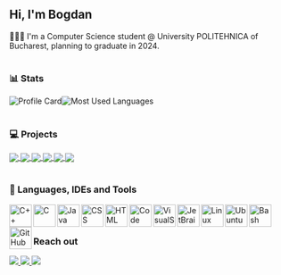 <!--### Hi there 👋

-->
<!--
**BogdanBaicu/BogdanBaicu** is a ✨ _special_ ✨ repository because its `README.md` (this file) appears on your GitHub profile.

Here are some ideas to get you started:

- 🔭 I’m currently working on ...
- 🌱 I’m currently learning ...
- 👯 I’m looking to collaborate on ...
- 🤔 I’m looking for help with ...
- 💬 Ask me about ...
- 📫 How to reach me: ...
- 😄 Pronouns: ...
- ⚡ Fun fact: ...
-->

## Hi, I'm Bogdan

👩🏻‍🎓 I'm a Computer Science student @ University POLITEHNICA of Bucharest, planning to graduate in 2024.

#

### 📊 Stats
<img src="https://github-readme-stats.vercel.app/api?username=BogdanBaicu&count_private=true&show_icons=true&theme=transparent&card_width=400" alt="Profile Card"><img src="https://github-readme-stats.vercel.app/api/top-langs/?username=BogdanBaicu&layout=compact&hide=shell,python&theme=transparent" alt="Most Used Languages">

<!--![](https://komarev.com/ghpvc/?username=BogdanBaicu&style=for-the-badge&label=PROFILE+VIEWS)-->

#

### 💻 Projects
<a href="https://github.com/BogdanBaicu/C-Text-Editor">
  <img align="center" src="https://github-readme-stats.vercel.app/api/pin/?username=BogdanBaicu&repo=C-Text-Editor&theme=transparent" />
</a>
<a href="https://github.com/BogdanBaicu/Library-REST-API">
  <img align="center" src="https://github-readme-stats.vercel.app/api/pin/?username=BogdanBaicu&repo=Library-REST-API&theme=transparent" />
</a>  
<a href="https://github.com/BogdanBaicu/Tic-Tac-Toe-Tree">
  <img align="center" src="https://github-readme-stats.vercel.app/api/pin/?username=BogdanBaicu&repo=Tic-Tac-Toe-tree&theme=transparent" />
</a>  
<a href="https://github.com/BogdanBaicu/Linux-File-System">
  <img align="center" src="https://github-readme-stats.vercel.app/api/pin/?username=BogdanBaicu&repo=Linux-File-System&theme=transparent" />
</a>  
<a href="https://github.com/BogdanBaicu/Multithreading-Order-Processing">
  <img align="center" src="https://github-readme-stats.vercel.app/api/pin/?username=BogdanBaicu&repo=Multithreading-Order-Processing&theme=transparent" />
</a>  
<a href="https://github.com/BogdanBaicu/Perfect-Power-Processing-using-Map-Reduce">
  <img align="center" src="https://github-readme-stats.vercel.app/api/pin/?username=BogdanBaicu&repo=Perfect-Power-Processing-using-Map-Reduce&theme=transparent" />
</a>  

#

### 🧰 Languages, IDEs and Tools
<img align="left" alt="C++" width="40px" src="https://cdn.jsdelivr.net/gh/devicons/devicon/icons/cplusplus/cplusplus-plain.svg" />
<img align="left" alt="C" width="40px" src="https://cdn.jsdelivr.net/gh/devicons/devicon/icons/c/c-plain.svg" />
<img align="left" alt="Java" width="40px" src="https://cdn.jsdelivr.net/gh/devicons/devicon/icons/java/java-original.svg" />
<img align="left" alt="CSS" width="40px" src="https://cdn.jsdelivr.net/gh/devicons/devicon/icons/css3/css3-plain.svg" />
<img align="left" alt="HTML" width="40px" src="https://cdn.jsdelivr.net/gh/devicons/devicon/icons/html5/html5-plain.svg" />

<img align="left" alt="Code" width="40px" src="https://cdn.jsdelivr.net/gh/devicons/devicon/icons/vscode/vscode-original.svg" />
<img align="left" alt="VisualStudio" width="40px" src="https://cdn.jsdelivr.net/gh/devicons/devicon/icons/visualstudio/visualstudio-plain.svg" />
<img align="left" alt="JetBrains" width="40px" src="https://cdn.jsdelivr.net/gh/devicons/devicon/icons/jetbrains/jetbrains-original.svg" />

<img align="left" alt="Linux" width="40px" src="https://cdn.jsdelivr.net/gh/devicons/devicon/icons/linux/linux-original.svg" />
<img align="left" alt="Ubuntu" width="40px" src="https://cdn.jsdelivr.net/gh/devicons/devicon/icons/ubuntu/ubuntu-plain.svg" />
<img align="left" alt="Bash" width="40px" src="https://cdn.jsdelivr.net/gh/devicons/devicon/icons/bash/bash-plain.svg" />
<img align="left" alt="GitHub" width="40px" src="https://cdn.jsdelivr.net/gh/devicons/devicon/icons/github/github-original.svg" />

<br/>

#

### Reach out

<a href="mailto:bogdan_bbx@yahoo.com"> 
<img src="https://img.shields.io/static/v1?style=for-the-badge&message=Email&color=0A66C2&logo=Yahoo&logoColor=FFFFFF&label="</img> 
</a>

<a href="https://www.linkedin.com/in/bogdan-baicu/"> 
<img src="https://img.shields.io/static/v1?style=for-the-badge&message=LinkedIn&color=0A66C2&logo=LinkedIn&logoColor=FFFFFF&label="</img> 
</a>

<a href="https://www.dropbox.com/s/n58pf24oeekfkag/CV.pdf?dl=0"> 
<img src="https://img.shields.io/badge/Resume-555555?style=for-the-badge&logo=windows-terminal&logoColor=ffffff"</img> 
</a>
